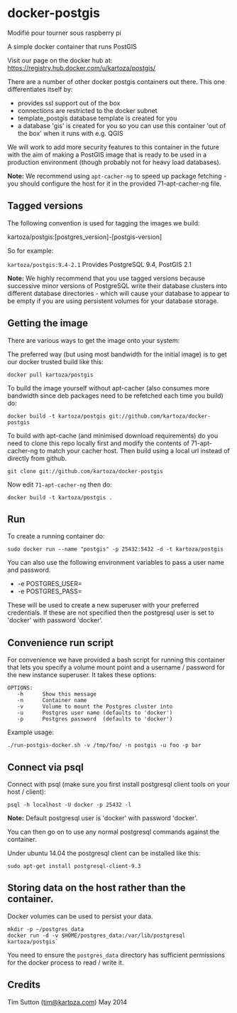 # docker-postgis

Modifié pour tourner sous raspberry pi

A simple docker container that runs PostGIS

Visit our page on the docker hub at: https://registry.hub.docker.com/u/kartoza/postgis/

There are a number of other docker postgis containers out there. This one
differentiates itself by:

* provides ssl support out of the box
* connections are restricted to the docker subnet
* template_postgis database template is created for you
* a database 'gis' is created for you so you can use this container 'out of the
  box' when it runs with e.g. QGIS

We will work to add more security features to this container in the future with 
the aim of making a PostGIS image that is ready to be used in a production 
environment (though probably not for heavy load databases).

**Note:** We recommend using ``apt-cacher-ng`` to speed up package fetching -
you should configure the host for it in the provided 71-apt-cacher-ng file.

## Tagged versions

The following convention is used for tagging the images we build:

kartoza/postgis:[postgres_version]-[postgis-version]

So for example:

``kartoza/postgis:9.4-2.1`` Provides PostgreSQL 9.4, PostGIS 2.1

**Note:** We highly recommend that you use tagged versions because
successive minor versions of PostgreSQL write their database clusters
into different database directories - which will cause your database
to appear to be empty if you are using persistent volumes for your
database storage.

## Getting the image

There are various ways to get the image onto your system:


The preferred way (but using most bandwidth for the initial image) is to
get our docker trusted build like this:


```
docker pull kartoza/postgis
```

To build the image yourself without apt-cacher (also consumes more bandwidth
since deb packages need to be refetched each time you build) do:

```
docker build -t kartoza/postgis git://github.com/kartoza/docker-postgis
```

To build with apt-cache (and minimised download requirements) do you need to
clone this repo locally first and modify the contents of 71-apt-cacher-ng to
match your cacher host. Then build using a local url instead of directly from
github.

```
git clone git://github.com/kartoza/docker-postgis
```

Now edit ``71-apt-cacher-ng`` then do:

```
docker build -t kartoza/postgis .
```

## Run


To create a running container do:

```
sudo docker run --name "postgis" -p 25432:5432 -d -t kartoza/postgis
```

You can also use the following environment variables to pass a 
user name and password. 

* -e POSTGRES_USER=<PGUSER> 
* -e POSTGRES_PASS=<PGPASSWORD>

These will be used to create a new superuser with
your preferred credentials. If these are not specified then the postgresql 
user is set to 'docker' with password 'docker'.

## Convenience run script

For convenience we have provided a bash script for running this container
that lets you specify a volume mount point and a username / password 
for the new instance superuser. It takes these options:

```
OPTIONS:
   -h      Show this message
   -n      Container name
   -v      Volume to mount the Postgres cluster into
   -u      Postgres user name (defaults to 'docker')
   -p      Postgres password  (defaults to 'docker')
```

Example usage:

```
./run-postgis-docker.sh -v /tmp/foo/ -n postgis -u foo -p bar

```

## Connect via psql

Connect with psql (make sure you first install postgresql client tools on your
host / client):


```
psql -h localhost -U docker -p 25432 -l
```

**Note:** Default postgresql user is 'docker' with password 'docker'.

You can then go on to use any normal postgresql commands against the container.

Under ubuntu 14.04 the postgresql client can be installed like this:

```
sudo apt-get install postgresql-client-9.3
```


## Storing data on the host rather than the container.


Docker volumes can be used to persist your data.

```
mkdir -p ~/postgres_data
docker run -d -v $HOME/postgres_data:/var/lib/postgresql kartoza/postgis`
```

You need to ensure the ``postgres_data`` directory has sufficient permissions
for the docker process to read / write it.



## Credits

Tim Sutton (tim@kartoza.com)
May 2014
